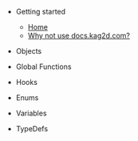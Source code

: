 <!-- docs/_sidebar.md -->

* Getting started
    * [Home](/#Welcome)
    * [Why not use docs.kag2d.com?](/#why-not-just-use-dockag2dcom)

* Objects

* Global Functions

* Hooks

* Enums

* Variables

* TypeDefs

